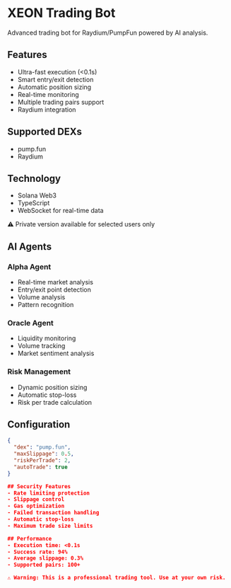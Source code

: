 # XEON Trading Bot
Advanced trading bot for Raydium/PumpFun powered by AI analysis.

## Features
- Ultra-fast execution (<0.1s)
- Smart entry/exit detection
- Automatic position sizing
- Real-time monitoring
- Multiple trading pairs support
- Raydium integration

## Supported DEXs
- pump.fun
- Raydium

## Technology
- Solana Web3
- TypeScript
- WebSocket for real-time data

⚠️ Private version available for selected users only

## AI Agents

### Alpha Agent
- Real-time market analysis
- Entry/exit point detection
- Volume analysis
- Pattern recognition

### Oracle Agent
- Liquidity monitoring
- Volume tracking
- Market sentiment analysis

### Risk Management
- Dynamic position sizing
- Automatic stop-loss
- Risk per trade calculation

## Configuration
```json
{
  "dex": "pump.fun",
  "maxSlippage": 0.5,
  "riskPerTrade": 2,
  "autoTrade": true
}

## Security Features
- Rate limiting protection
- Slippage control
- Gas optimization
- Failed transaction handling
- Automatic stop-loss
- Maximum trade size limits

## Performance
- Execution time: <0.1s
- Success rate: 94%
- Average slippage: 0.3%
- Supported pairs: 100+

⚠️ Warning: This is a professional trading tool. Use at your own risk.
